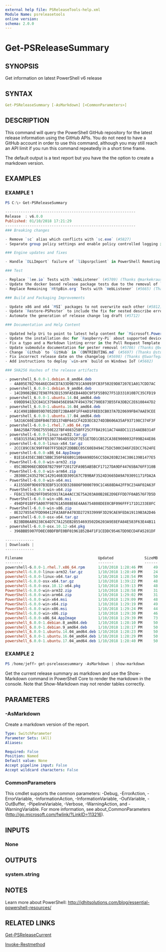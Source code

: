 ```yaml
---
external help file: PSReleaseTools-help.xml
Module Name: psreleasetools
online version:
schema: 2.0.0
---
```


# Get-PSReleaseSummary

## SYNOPSIS

Get information on latest PowerShell v6 release

## SYNTAX

```yaml
Get-PSReleaseSummary [-AsMarkdown] [<CommonParameters>]
```

## DESCRIPTION

This command will query the PowerShell GitHub repository for the latest release information using the GitHub APIs. You do not need to have a GitHub account in order to use this command, although you may still reach an API limit if you run this command repeatedly in a short time frame.

The default output is a text report but you have the the option to create a markdown version.

## EXAMPLES

### EXAMPLE 1

```powershell
PS C:\> Get-PSReleaseSummary

-----------------------------------------------------------
Release  : v6.0.0
Published: 01/10/2018 17:21:29
-----------------------------------------------------------
### Breaking changes

- Remove `sc` alias which conflicts with `sc.exe` (#5827)
- Separate group policy settings and enable policy controlled logging in PowerShell Core (#5791)

### Engine updates and fixes

- Handle `DLLImport` failure of `libpsrpclient` in PowerShell Remoting on Unix platforms (#5622)

### Test

- Replace `lee.io` Tests with `WebListener` (#5709) (Thanks @markekraus!)
- Update the docker based release package tests due to the removal of `Pester` module and other issues (#5692)
- Replace Remaining `HttpBin.org` Tests with `WebListener` (#5665) (Thanks @markekraus!)

### Build and Packaging Improvements

- Update x86 and x64 `MSI` packages to not overwrite each other (#5812) (Thanks @bergmeister!)
- Update `Restore-PSPester` to include the fix for nested describe errors (#5771)
- Automate the generation of release change log draft (#5712)

### Documentation and Help Content

- Updated help Uri to point to latest help content for `Microsoft.PowerShell.Core` module (#5820)
- Update the installation doc for `Raspberry-Pi` about supported devices (#5773)
- Fix a typo and a Markdown linting error in the Pull Request Template (#5807) (Thanks @markekraus!)
- Update submodule documentation for pester removal (#5786) (Thanks @bergmeister!)
- Change `Github` to `GitHub` in `CONTRIBUTING.md` (#5697) (Thanks @stuntguy3000!)
- Fix incorrect release date on the changelog (#5698) (Thanks @SwarfegaGit!)
- Add instructions to deploy `win-arm` build on Windows IoT (#5682)

### SHA256 Hashes of the release artifacts

- powershell_6.0.0-1.debian.8_amd64.deb
  - 4A805E7B276646ECD4CD7A33D9B701CA9893FCB3F502E9D87207E1A017CDD7AC
- powershell_6.0.0-1.debian.9_amd64.deb
  - 14CD9082B827E987F63D1539FA5EB448DC9F5F55B927F51D331010B7C35CFD19
- powershell_6.0.0-1.ubuntu.14.04_amd64.deb
  - 690DD94132C841C379A0456E89A7F494379C790E873B55FA3DB2C2E6108447D2
- powershell_6.0.0-1.ubuntu.16.04_amd64.deb
  - A1C4981BB8059D7052DD723BA40F1FF4AD1F8ED3CB037A7D20699FB47AAE9CEE
- powershell_6.0.0-1.ubuntu.17.04_amd64.deb
  - 5A316C60E1D8FB4673D1374BF641CF42D3EC8274D3B606A35AF937198C374F3F
- powershell-6.0.0-1.rhel.7.x86_64.rpm
  - BA625BA77D6E75550E227BF408325BFF25CFFBA1911AC74A8DC11154AEB8314F
- powershell-6.0.0-linux-arm32.tar.gz
  - 65831535A136FFE53077864D55D2F7E51E7DD1CB52CA38E9000032F09B244E86
- powershell-6.0.0-linux-x64.tar.gz
  - 2CCC89CC6C99FF607FF5D82F2DBBEC05C60E0494C75DC500CD46F2EDCC7624FE
- powershell-6.0.0-x86_64.AppImage
  - B1E1E435EC3BEC5BBC350F6E6B9110B4A98D56CC5DA203B234C386139B1477E5
- PowerShell-6.0.0-win-arm32.zip
  - 05C3BD906ECBDD87B2799F720172FA9B5AB5BCF17127DA9DF44765BA76FF310B
- PowerShell-6.0.0-win-arm64.zip
  - 2B308C2435270C1429146B3D309167C7B9BAF3524D3665DA9A703091171FDA2A
- PowerShell-6.0.0-win-x64.msi
  - A1155D0F9D697B3EBF51C03D328886F9000709C1C4688DA42FF9C234AF02A63F
- PowerShell-6.0.0-win-x64.zip
  - FE6C17E9829FFD0503917A1A4ACC3E75A203A80B28E2D9EFFDD7F0AB576F7D5D
- PowerShell-6.0.0-win-x86.msi
  - 494DF01BFF5A007F98761A5088E6E4AA6754808DEE0CBF096FFF171D1233E8FC
- PowerShell-6.0.0-win-x86.zip
  - 8E32785547FDD90412FA3A8FA4703D272933999F3D29CAE9FEDA19119B3A2D46
- powershell-6.0.0-osx-x64.tar.gz
  - B23BDB6A89238C64D7C7A125EB28554693502D6203A9E8EFA84E583F63E44B11
- powershell-6.0.0-osx.10.12-x64.pkg
  - 396BBB5907FD0EC0BDFBFE0BF01961B52B4F1F1CEDDC95467DD9ECD4FA5281DF

-------------
| Downloads |
-------------

Filename                                  Updated              SizeMB
--------                                  -------              ------
powershell-6.0.0-1.rhel.7.x86_64.rpm      1/10/2018 1:28:46 PM     49
powershell-6.0.0-linux-arm32.tar.gz       1/10/2018 1:28:49 PM     24
powershell-6.0.0-linux-x64.tar.gz         1/10/2018 1:28:54 PM     50
powershell-6.0.0-osx-x64.tar.gz           1/10/2018 1:39:22 PM     48
powershell-6.0.0-osx.10.12-x64.pkg        1/10/2018 1:39:13 PM     48
PowerShell-6.0.0-win-arm32.zip            1/10/2018 1:28:58 PM     31
PowerShell-6.0.0-win-arm64.zip            1/10/2018 1:29:02 PM     31
PowerShell-6.0.0-win-x64.msi              1/10/2018 1:29:09 PM     48
PowerShell-6.0.0-win-x64.zip              1/10/2018 1:29:19 PM     49
PowerShell-6.0.0-win-x86.msi              1/10/2018 1:29:24 PM     44
PowerShell-6.0.0-win-x86.zip              1/10/2018 1:29:30 PM     46
powershell-6.0.0-x86_64.AppImage          1/10/2018 1:29:39 PM     73
powershell_6.0.0-1.debian.8_amd64.deb     1/10/2018 1:28:10 PM     50
powershell_6.0.0-1.debian.9_amd64.deb     1/10/2018 1:28:17 PM     50
powershell_6.0.0-1.ubuntu.14.04_amd64.deb 1/10/2018 1:28:23 PM     50
powershell_6.0.0-1.ubuntu.16.04_amd64.deb 1/10/2018 1:28:29 PM     50
powershell_6.0.0-1.ubuntu.17.04_amd64.deb 1/10/2018 1:28:40 PM     50
```

### EXAMPLE 2

```powershell
PS /home/jeff> get-psreleasesummary -AsMarkdown | show-markdown
```

Get the current release summary as markdown and use the Show-Markdown command in PowerShell Core to render the markdown in the console. Note that Show-Markdown may not render tables correctly.

## PARAMETERS

### -AsMarkdown

Create a markdown version of the report.

```yaml
Type: SwitchParameter
Parameter Sets: (All)
Aliases:

Required: False
Position: Named
Default value: None
Accept pipeline input: False
Accept wildcard characters: False
```

### CommonParameters

This cmdlet supports the common parameters: -Debug, -ErrorAction, -ErrorVariable, -InformationAction, -InformationVariable, -OutVariable, -OutBuffer, -PipelineVariable, -Verbose, -WarningAction, and -WarningVariable. For more information, see about_CommonParameters (http://go.microsoft.com/fwlink/?LinkID=113216).

## INPUTS

### None

## OUTPUTS

### system.string

## NOTES

Learn more about PowerShell: http://jdhitsolutions.com/blog/essential-powershell-resources/

## RELATED LINKS

[Get-PSReleaseCurrent]()

[Invoke-Restmethod]()
